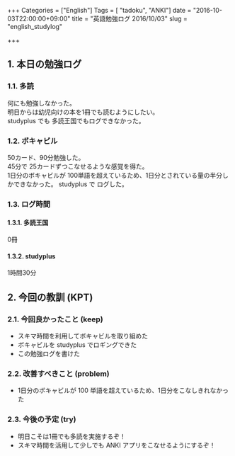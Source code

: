 +++
Categories = ["English"]
Tags = [ "tadoku", "ANKI"]
date = "2016-10-03T22:00:00+09:00"
title = "英語勉強ログ 2016/10/03"
slug = "english_studylog"

+++

## 1. 本日の勉強ログ
### 1.1. 多読

何にも勉強しなかった。  
明日からは幼児向けの本を1冊でも読むようにしたい。  
studyplus でも 多読王国でもログできなかった。

### 1.2. ボキャビル

50カード、90分勉強した。  
45分で 25カードずつこなせるような感覚を得た。  
1日分のボキャビルが 100単語を超えているため、1日分とされている量の半分しかできなかった。
studyplus で ログした。  

### 1.3. ログ時間
#### 1.3.1. 多読王国
0冊

#### 1.3.2. studyplus
1時間30分

## 2. 今回の教訓 (KPT)

### 2.1. 今回良かったこと (keep)

- スキマ時間を利用してボキャビルを取り組めた
- ボキャビルを studyplus でロギングできた
- この勉強ログを書けた

### 2.2. 改善すべきこと (problem)

- 1日分のボキャビルが 100 単語を超えているため、1日分をこなしきれなかった

### 2.3. 今後の予定 (try)

- 明日こそは1冊でも多読を実施するぞ！
- スキマ時間を活用して少しでも ANKI アプリをこなせるようにするぞ！
